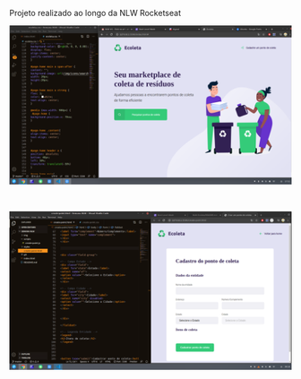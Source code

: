 Projeto realizado ao longo da NLW Rocketseat

<p align><img src="/img/captura.png"></p>
<br>
<p align><img src="/img/captura2.png"></p>
<br>
